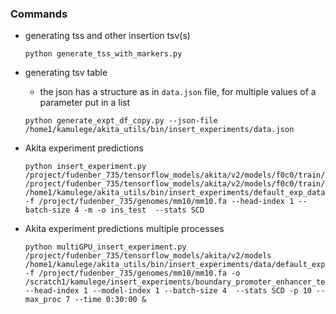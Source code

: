 ### Commands

   - generating tss and other insertion tsv(s)
   
         python generate_tss_with_markers.py
       
       
   - generating tsv table
   
        - the json has a structure as in `data.json` file, for multiple values of a parameter put in a list
        
   
         python generate_expt_df_copy.py --json-file /home1/kamulege/akita_utils/bin/insert_experiments/data.json
                
        
   - Akita experiment predictions 
   
         python insert_experiment.py /project/fudenber_735/tensorflow_models/akita/v2/models/f0c0/train/params.json /project/fudenber_735/tensorflow_models/akita/v2/models/f0c0/train/model1_best.h5 /home1/kamulege/akita_utils/bin/insert_experiments/default_exp_data.tsv  -f /project/fudenber_735/genomes/mm10/mm10.fa --head-index 1 --batch-size 4 -m -o ins_test  --stats SCD
        
        
   - Akita experiment predictions multiple processes
   
         python multiGPU_insert_experiment.py /project/fudenber_735/tensorflow_models/akita/v2/models /home1/kamulege/akita_utils/bin/insert_experiments/data/default_exp_data.tsv -f /project/fudenber_735/genomes/mm10/mm10.fa -o /scratch1/kamulege/insert_experiments/boundary_promoter_enhancer_test --head-index 1 --model-index 1 --batch-size 4  --stats SCD -p 10 --max_proc 7 --time 0:30:00 &